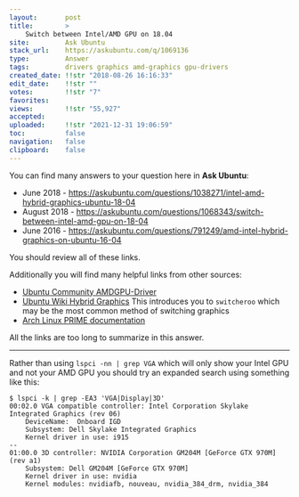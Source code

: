 ```yaml
---
layout:       post
title:        >
    Switch between Intel∕AMD GPU on 18.04
site:         Ask Ubuntu
stack_url:    https://askubuntu.com/q/1069136
type:         Answer
tags:         drivers graphics amd-graphics gpu-drivers
created_date: !!str "2018-08-26 16:16:33"
edit_date:    !!str ""
votes:        !!str "7"
favorites:    
views:        !!str "55,927"
accepted:     
uploaded:     !!str "2021-12-31 19:06:59"
toc:          false
navigation:   false
clipboard:    false
---
```


You can find many answers to your question here in **Ask Ubuntu**:

- June 2018 - https://askubuntu.com/questions/1038271/intel-amd-hybrid-graphics-ubuntu-18-04
- August 2018 - https://askubuntu.com/questions/1068343/switch-between-intel-amd-gpu-on-18-04
- June 2016 - https://askubuntu.com/questions/791249/amd-intel-hybrid-graphics-on-ubuntu-16-04

You should review all of these links.

Additionally you will find many helpful links from other sources:

- [Ubuntu Community AMDGPU-Driver][1]
- [Ubuntu Wiki Hybrid Graphics][2] This introduces you to `switcheroo` which may be the most common method of switching graphics
- [Arch Linux PRIME documentation][3]

All the links are too long to summarize in this answer.


----------

Rather than using `lspci -nn | grep VGA` which will only show your Intel GPU and not your AMD GPU you should try an expanded search using something like this:

``` 
$ lspci -k | grep -EA3 'VGA|Display|3D'
00:02.0 VGA compatible controller: Intel Corporation Skylake Integrated Graphics (rev 06)
	DeviceName:  Onboard IGD
	Subsystem: Dell Skylake Integrated Graphics
	Kernel driver in use: i915
--
01:00.0 3D controller: NVIDIA Corporation GM204M [GeForce GTX 970M] (rev a1)
	Subsystem: Dell GM204M [GeForce GTX 970M]
	Kernel driver in use: nvidia
	Kernel modules: nvidiafb, nouveau, nvidia_384_drm, nvidia_384

```

  [1]: https://help.ubuntu.com/community/AMDGPU-Driver
  [2]: https://help.ubuntu.com/community/HybridGraphics
  [3]: https://wiki.archlinux.org/index.php/PRIME
